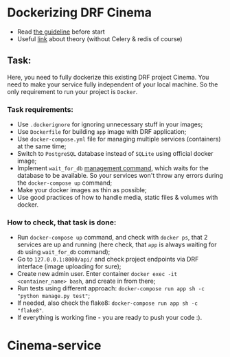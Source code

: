 # Dockerizing DRF Cinema

- Read [the guideline](https://github.com/mate-academy/py-task-guideline/blob/main/README.md) before start
- Useful [link](https://soshace.com/dockerizing-django-with-postgres-redis-and-celery/) about theory 
  (without Celery & redis of course)

## Task:

Here, you need to fully dockerize this existing DRF project Cinema. 
You need to make your service fully independent of your local machine.
So the only requirement to run your project is `Docker`.

### Task requirements:
- Use `.dockerignore` for ignoring unnecessary stuff in your images;
- Use `Dockerfile` for building `app` image with DRF application;
- Use `docker-compose.yml` file for managing multiple services (containers) at the same time;
- Switch to `PostgreSQL` database instead of `SQLite` using official docker image;
- Implement `wait_for_db` 
  [management command](https://docs.djangoproject.com/en/4.0/howto/custom-management-commands/), 
  which waits for the database to be available. 
  So your services won't throw any errors during the `docker-compose up` command;
- Make your docker images as thin as possible;
- Use good practices of how to handle media, static files & volumes with docker.


### How to check, that task is done:
- Run `docker-compose up` command, and check with `docker ps`, that 2 services are up and running
  (here check, that `app` is always waiting for `db` using `wait_for_db` command);
- Go to `127.0.0.1:8000/api/` and check project endpoints via DRF interface (image uploading for sure);
- Create new admin user. Enter container `docker exec -it <container_name> bash`, and create in from there;
- Run tests using different approach: `docker-compose run app sh -c "python manage.py test"`;
- If needed, also check the flake8: `docker-compose run app sh -c "flake8"`.
- If everything is working fine - you are ready to push your code :).
# Cinema-service
